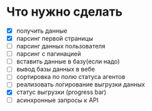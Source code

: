 # Что нужно сделать

- [x] получить данные
- [x] парсинг первой страницы
- [ ] парсинг данных пользователя
- [ ] парсинг с пагинацией
- [ ] вставить данные в базу(если надо)
- [ ] вывод базы данных в вебе
- [ ] сортировка по полю статуса агентов
- [ ] реализовать логирование выгрузки данных 
- [x] статус выгрузки (progress bar)
- [ ] асинхронные запросы к API
